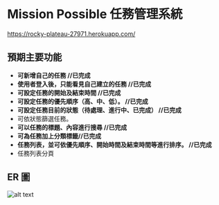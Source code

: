 # Mission Possible 任務管理系統 
https://rocky-plateau-27971.herokuapp.com/

## 預期主要功能
- **可新增自己的任務 //已完成**
- **使用者登入後，只能看見自己建立的任務 //已完成**
- **可設定任務的開始及結束時間 //已完成**
- **可設定任務的優先順序（高、中、低）。 //已完成**
- **可設定任務目前的狀態（待處理、進行中、已完成） //已完成**
- 可依狀態篩選任務。
- **可以任務的標題、內容進行搜尋 //已完成**
- **可為任務加上分類標籤//已完成**
- **任務列表，並可依優先順序、開始時間及結束時間等進行排序。 //已完成**
- 任務列表分頁

## ER 圖

![alt text](https://i.imgur.com/FfVpwxM.png)
